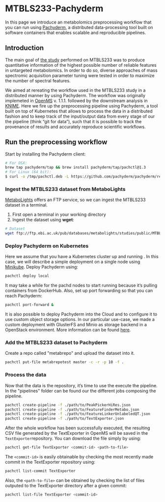 # MTBLS233-Pachyderm
In this page we introduce an metabolomics preprocessing workflow that you can run using [Pachyderm](https://github.com/pachyderm/pachyderm), a distributed data-processing tool built on software containers that enables scalable and reproducible pipelines.

## Introduction
The main goal of [the study](http://www.sciencedirect.com/science/article/pii/S000326701630647X) performed on MTBLS233 was to produce quantitative information of the highest possible number of reliable features in untargeted metabolomics. In order to do so, diverse approaches of mass spectromic acquisition parameter tuning were tested in order to maximize the number of spectral features.

We aimed at rereating the workflow used in the MTBLS233 study in a distributed manner by using Pachyderm. The workflow was originally implemeted in [OpenMS](https://www.openms.de/) v. 1.1.1. followed by the downstream analysis in [KNIME](https://www.knime.org/). Here we fire up the preprocessing pipeline using Pachyderm, a tool built on top of Kubernetes that allows to process the data in a distributed fashion and to keep track of the input/output data from every stage of our the pipeline (think “git for data”), such that it is possible to track the provenance of results and accurately reproduce scientific workflows.

## Run the preprocessing workflow

Start by installing the Pachyderm client:

```bash
# For OSX:
brew tap pachyderm/tap && brew install pachyderm/tap/pachctl@1.3
# For Linux (64 bit):
$ curl -o /tmp/pachctl.deb -L https://github.com/pachyderm/pachyderm/releases/download/v1.3.17/pachctl_1.3.17_amd64.deb && sudo dpkg -i /tmp/pachctl.deb
```

### Ingest the MTBLS233 dataset from MetaboLights

[MetaboLights](http://www.ebi.ac.uk/metabolights/) offers an FTP service, so we can ingest the MTBLS233 dataset in a terminal. 

1. First open a terminal in your working directory
2. Ingest the dataset using **wget**:

```bash
# Dataset
wget ftp://ftp.ebi.ac.uk/pub/databases/metabolights/studies/public/MTBLS233/*alternate_pos_low_mr.mzML
```

### Deploy Pachyderm on Kubernetes

Here we assume that you have a Kubernetes cluster up and running . In this case, we will describe a simple deployment on a single node using [Minikube](http://kubernetes.io/docs/getting-started-guides/minikube). Deploy Pachyderm using:

```bash
pachctl deploy local
```
It may take a while for the pachd nodes to start running because it’s pulling containers from DockerHub.
Also, set up port forwarding so that you can reach Pachyderm:

```bash
pachctl port-forward &
```
It is also possible to deploy Pachyderm into the Cloud and to configure it to use custom object storage options. In our particular use-case, we made a custom deployment with GlusterFS and Minio as storage backend in a OpenStack environment. More information can be found [here](http://docs.pachyderm.io/en/v1.3.18/deployment/deploying_on_the_cloud.html). 

### Add the MTBLS233 dataset to Pachyderm

Create a repo called "metabrepo" and upload the dataset into it. 

```bash
pachctl put-file metabrepotest master -c -r -p 10 -f .
```

### Process the data

Now that the data is the repository, it’s time to use the execute the pipeline. In the "pipelines" folder can be found our the different jobs composing the pipeline.

```bash
pachctl create-pipeline -f ./path/to/PeakPickerHiRes.json
pachctl create-pipeline -f ./path/to/FeatureFinderMetabo.json
pachctl create-pipeline -f ./path/to/FeatureLinkerUnlabeledQT.json
pachctl create-pipeline -f ./path/to/TextExporter.json
```
After the whole workflow has been successfully executed, the resulting CSV file generated by the TextExporter in OpenMS will be saved in the `TextExporter`repository. You can download the file simply by using: 

```bash
pachctl get-file TextExporter <commit-id> <path-to-file>
```
The `<commit-id>` is easily obtainable by checking the most recently made commit in the TextExporter repository using:

```bash
pachctl list-commit TextExporter
```
Also, the `<path-to-file>` can be obtained by checking the list of files outputed to the TextExporter directory after a given commit:
```bash
pachctl list-file TextExporter <commit-id>
```
